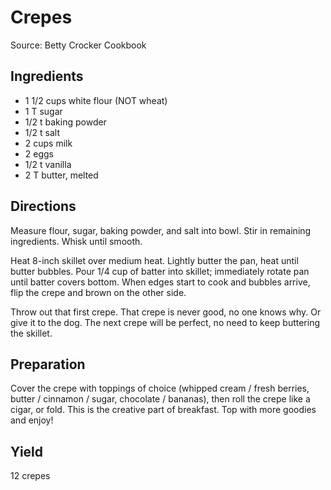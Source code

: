 # Crepes

Source: Betty Crocker Cookbook

## Ingredients

* 1 1/2 cups white flour (NOT wheat)
* 1 T sugar
* 1/2 t baking powder
* 1/2 t salt
* 2 cups milk
* 2 eggs
* 1/2 t vanilla
* 2 T butter, melted

## Directions

Measure flour, sugar, baking powder, and salt into bowl. Stir in remaining ingredients. Whisk until smooth.

Heat 8-inch skillet over medium heat. Lightly butter the pan, heat until butter bubbles. Pour 1/4 cup of batter into skillet; immediately rotate pan until batter covers bottom. When edges start to cook and bubbles arrive, flip the crepe and brown on the other side.

Throw out that first crepe. That crepe is never good, no one knows why. Or give it to the dog. The next crepe will be perfect, no need to keep buttering the skillet.

## Preparation

Cover the crepe with toppings of choice (whipped cream / fresh berries, butter / cinnamon / sugar, chocolate / bananas), then roll the crepe like a cigar, or fold. This is the creative part of breakfast. Top with more goodies and enjoy!

## Yield 

12 crepes
